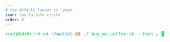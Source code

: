 ```yaml
---
# the default layout is 'page'
icon: fas fa-info-circle
order: 4
---
```

<style>
	.terminal-link {
	  display: inline-block;
	  color: #2ecc71;
	  text-decoration: none;
	  padding: 0;
	  position: relative;
	  overflow: hidden;
	  text-shadow: 0 0 4px rgba(46, 204, 113, 0.5);
	  transition: all 0.3s;
	  background: transparent;
	  border: none;
	  outline: none;
	  box-shadow: none;
	  
	  font-family: 'Courier New', monospace;
	  padding: 0;
	  margin: 0;
	}
	
	.content a:not(.img-link) {
		border-bottom: 0px solid var(--link-underline-color);
	}
	
	/* Blinking Cursor */
	.terminal-link::after {
	  content: "▋";
	  animation: blink 1s step-end infinite;
	  color: #2ecc71;
	  margin-left: 2px;
	  text-shadow: 0 0 8px #2ecc71;
	}
	@keyframes blink {
	  0%, 100% { opacity: 1; }
	  50% { opacity: 0; }
	}
	
	.terminal-link:hover {
	  animation: glitch-text-only 0.2s infinite;
	  background: transparent !important;
	}
	
	
	/* TV Static Effect on Hover */
	.terminal-link:hover::before {
	  background: 
	    linear-gradient(0deg, rgba(0, 0, 0, 0.1) 25%, 
	    transparent 25%, transparent 50%, 
	    rgba(0, 0, 0, 0.1) 50%, 
	    rgba(0, 0, 0, 0.1) 75%, 
	    transparent 75%),
	    url('data:image/png;base64,iVBORw0KGgoAAAANSUhEUgAAAAQAAAAECAYAAACp8Z5+AAAAIklEQVQIW2NkQAKrVq36zwjjgzhhYWGMYAEYB8RmROaABADeOQ8CXl/xfgAAAABJRU5ErkJggg==');
	  background-size: 100% 4px, auto;
	}
	@keyframes glitch-text-only {
	  0% { text-shadow: 1px 0 red, -1px 0 blue; }
	  25% { text-shadow: -2px 0 blue, 2px 0 red; }
	  50% { text-shadow: 2px 0 red, -2px 0 blue; }
	  75% { text-shadow: -1px 0 blue, 1px 0 red; }
	  100% { text-shadow: 1px 0 red, -1px 0 blue; }
	}
	
	
	/* Command Syntax Coloring */
	.terminal-link span.path { color: #3498db; }
	.terminal-link span.operator { color: #e74c3c; }
	.terminal-link span.command { color: #2ecc71; }
	.terminal-link span.coffee { color: #f1c40f; }
	
	.content a.terminal-link,
	a.terminal-link,
	.content a.terminal-link:hover,
	.terminal-link:hover {
	  border-bottom: none !important;
	  text-decoration: none !important;
	}
</style>

<a href="https://www.buymeacoffee.com/gourabdg" class="terminal-link">
  <span class="command">root@h4x0r:~#</span> 
  <span class="path">cd ~/wallet</span>
  <span class="operator">&& ./</span>
  <span class="command">buy_me_coffee.sh &#8208;&#8208;fuel 🍵</span>
</a>

